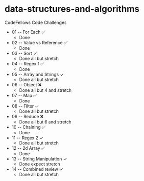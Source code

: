# data-structures-and-algorithms
CodeFellows Code Challenges

- 01 -- For Each ✅
	- Done
- 02 -- Value vs Reference ✅
	- Done
- 03 -- Sort ✓
	- Done all but stretch
- 04 -- Regex 1 ✅
	- Done
- 05 -- Array and Strings ✓
	- Done all but stretch
- 06 -- Object :x:
	- Done all but 4 and stretch
- 07 -- Map ✅
	- Done
- 08 -- Filter ✓
	- Done all but stretch
- 09 -- Reduce :x:
	- Done all but 6 and stretch
- 10 -- Chaining ✅
	- Done
- 11 -- Regex 2 ✓
	- Done all but stretch
- 12 -- 2d Array ✅
	- Done
- 13 -- String Manipulation ✓
	- Done expect stretch
- 14 -- Combined review ✓
	- Done all but stretch
